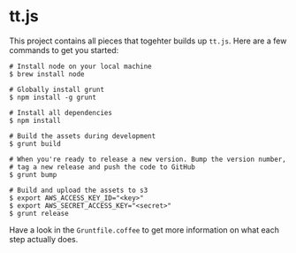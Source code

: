 tt.js
=====

This project contains all pieces that togehter builds up `tt.js`. Here are a few commands to get you started:

    # Install node on your local machine
    $ brew install node
    
    # Globally install grunt
    $ npm install -g grunt
    
    # Install all dependencies
    $ npm install
    
    # Build the assets during development
    $ grunt build
    
    # When you're ready to release a new version. Bump the version number,
    # tag a new release and push the code to GitHub
    $ grunt bump
    
    # Build and upload the assets to s3
    $ export AWS_ACCESS_KEY_ID="<key>"
    $ export AWS_SECRET_ACCESS_KEY="<secret>"
    $ grunt release
    
Have a look in the `Gruntfile.coffee` to get more information on what each step actually does.

